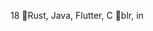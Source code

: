 <!--
osdoaksdp
-->
18
📖Rust, Java, Flutter, C
📍blr, in
<!---
itcodehery/itcodehery is a ✨ special ✨ repository because its `README.md` (this file) appears on your GitHub profile.
You can click the Preview link to take a look at your changes.
--->
